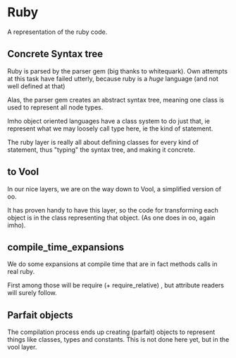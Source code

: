 # Ruby

A representation of the ruby code.

## Concrete Syntax tree

Ruby is parsed by the parser gem (big thanks to whitequark). Own attempts at
this task have failed utterly, because ruby is a _huge_ language (and not well
defined at that)

Alas, the parser gem creates an abstract syntax tree, meaning one class is used
to represent all node types.

Imho object oriented languages have a class system to do just that, ie represent
what we may loosely call type here, ie the kind of statement.

The ruby layer is really all about defining classes for every kind of statement,
thus "typing" the syntax tree, and making it concrete.

## to Vool

In our nice layers, we are on the way down to Vool, a simplified version of oo.

It has proven handy to have this layer, so the code for transforming each object
is in the class representing that object. (As one does in oo, again imho).

## compile_time_expansions

We do some expansions at compile time that are in fact methods calls in real ruby.

First among those will be require (+ require_relative) , but attribute readers
will surely follow.

## Parfait objects

The compilation process ends up creating (parfait) objects to represent
things like classes, types and constants. This is not done here yet, but in
the vool layer.
